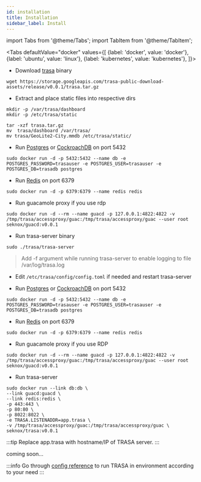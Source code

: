 ```yaml
---
id: installation
title: Installation
sidebar_label: Install
---
```


import Tabs from '@theme/Tabs';
import TabItem from '@theme/TabItem';

<Tabs
defaultValue="docker"
values={[
{label: 'docker', value: 'docker'},
{label: 'ubuntu', value: 'linux'},
{label: 'kubernetes', value: 'kubernetes'},
]}>

<TabItem value="linux">

- Download [trasa](https://storage.googleapis.com/trasa-public-download-assets/release/v0.0.1/trasa.tar.gz) binary

```shell script
wget https://storage.googleapis.com/trasa-public-download-assets/release/v0.0.1/trasa.tar.gz
```

- Extract and place static files into respective dirs

```shell script
mkdir -p /var/trasa/dashboard
mkdir -p /etc/trasa/static

tar -xzf trasa.tar.gz
mv  trasa/dashboard /var/trasa/
mv trasa/GeoLite2-City.mmdb /etc/trasa/static/
```

- Run [Postgres](https://www.postgresql.org/) or [CockroachDB](https://cockroachlabs.com) on port 5432

```shell script
sudo docker run -d -p 5432:5432 --name db -e POSTGRES_PASSWORD=trasauser -e POSTGRES_USER=trasauser -e POSTGRES_DB=trasadb postgres
```

- Run [Redis](https://redis.io/download) on port 6379

```shell script
sudo docker run -d -p 6379:6379 --name redis redis
```


- Run guacamole proxy if you use rdp

```shell script
sudo docker run -d --rm --name guacd -p 127.0.0.1:4822:4822 -v /tmp/trasa/accessproxy/guac:/tmp/trasa/accessproxy/guac --user root seknox/guacd:v0.0.1
```


- Run trasa-server binary

```shell script
sudo ./trasa/trasa-server
```

> Add -f argument while running trasa-server to enable logging to file /var/log/trasa.log

- Edit `/etc/trasa/config/config.toml` if needed and restart trasa-server


   </TabItem>
  <TabItem value="docker">

- Run [Postgres](https://www.postgresql.org/) or [CockroachDB](https://cockroachlabs.com) on port 5432

```shell script
sudo docker run -d -p 5432:5432 --name db -e POSTGRES_PASSWORD=trasauser -e POSTGRES_USER=trasauser -e POSTGRES_DB=trasadb postgres
```

- Run [Redis](https://redis.io/download) on port 6379

```shell script
sudo docker run -d -p 6379:6379 --name redis redis
```

- Run guacamole proxy if you use RDP

```shell script
sudo docker run -d --rm --name guacd -p 127.0.0.1:4822:4822 -v /tmp/trasa/accessproxy/guac:/tmp/trasa/accessproxy/guac --user root  seknox/guacd:v0.0.1
```

- Run trasa-server

```shell script
sudo docker run --link db:db \
--link guacd:guacd \
--link redis:redis \
-p 443:443 \
-p 80:80 \
-p 8022:8022 \
-e TRASA.LISTENADDR=app.trasa \
-v /tmp/trasa/accessproxy/guac:/tmp/trasa/accessproxy/guac \
seknox/trasa:v0.0.1
```


:::tip
Replace app.trasa with hostname/IP of TRASA server.
:::

   </TabItem>
  <TabItem value="kubernetes"> coming soon... </TabItem>

</Tabs>

:::info
Go through [config reference](../system/config-reference) to run TRASA in environment according to your need
:::
